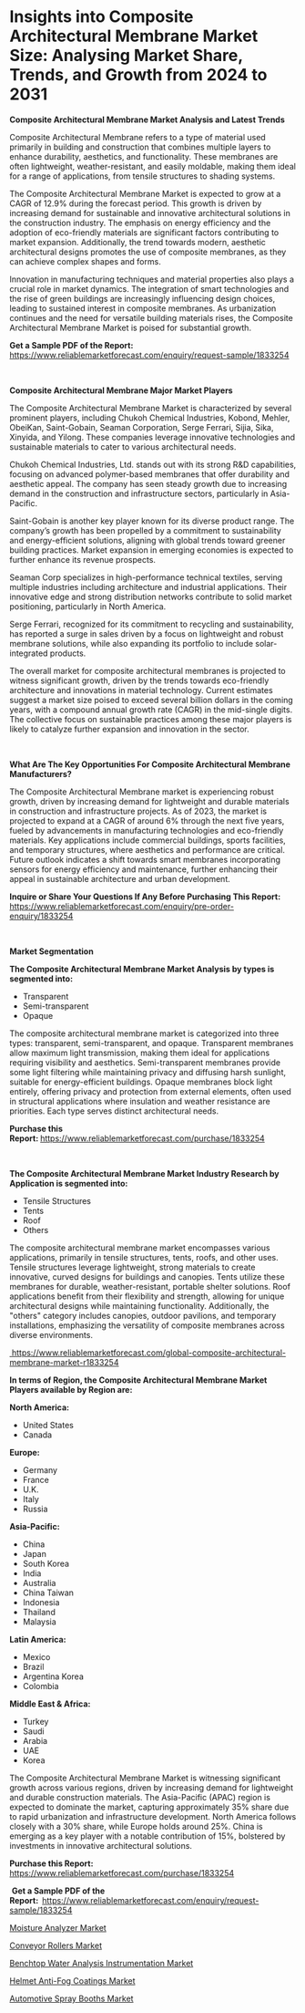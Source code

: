 <p><h1>Insights into Composite Architectural Membrane Market Size: Analysing Market Share, Trends, and Growth from 2024 to 2031</h1></p><p><strong>Composite Architectural Membrane Market Analysis and Latest Trends</strong></p>
<p><p>Composite Architectural Membrane refers to a type of material used primarily in building and construction that combines multiple layers to enhance durability, aesthetics, and functionality. These membranes are often lightweight, weather-resistant, and easily moldable, making them ideal for a range of applications, from tensile structures to shading systems.</p><p>The Composite Architectural Membrane Market is expected to grow at a CAGR of 12.9% during the forecast period. This growth is driven by increasing demand for sustainable and innovative architectural solutions in the construction industry. The emphasis on energy efficiency and the adoption of eco-friendly materials are significant factors contributing to market expansion. Additionally, the trend towards modern, aesthetic architectural designs promotes the use of composite membranes, as they can achieve complex shapes and forms.</p><p>Innovation in manufacturing techniques and material properties also plays a crucial role in market dynamics. The integration of smart technologies and the rise of green buildings are increasingly influencing design choices, leading to sustained interest in composite membranes. As urbanization continues and the need for versatile building materials rises, the Composite Architectural Membrane Market is poised for substantial growth.</p></p>
<p><strong>Get a Sample PDF of the Report:&nbsp;</strong> <a href="https://www.reliablemarketforecast.com/enquiry/request-sample/1833254?utm_campaign=1159&utm_medium=2&utm_source=Github&utm_content=ia&utm_term=19102024&utm_id=composite-architectural-membrane">https://www.reliablemarketforecast.com/enquiry/request-sample/1833254</a></p>
<p>&nbsp;</p>
<p><strong>Composite Architectural Membrane Major Market Players</strong></p>
<p><p>The Composite Architectural Membrane Market is characterized by several prominent players, including Chukoh Chemical Industries, Kobond, Mehler, ObeiKan, Saint-Gobain, Seaman Corporation, Serge Ferrari, Sijia, Sika, Xinyida, and Yilong. These companies leverage innovative technologies and sustainable materials to cater to various architectural needs.</p><p>Chukoh Chemical Industries, Ltd. stands out with its strong R&D capabilities, focusing on advanced polymer-based membranes that offer durability and aesthetic appeal. The company has seen steady growth due to increasing demand in the construction and infrastructure sectors, particularly in Asia-Pacific.</p><p>Saint-Gobain is another key player known for its diverse product range. The company’s growth has been propelled by a commitment to sustainability and energy-efficient solutions, aligning with global trends toward greener building practices. Market expansion in emerging economies is expected to further enhance its revenue prospects.</p><p>Seaman Corp specializes in high-performance technical textiles, serving multiple industries including architecture and industrial applications. Their innovative edge and strong distribution networks contribute to solid market positioning, particularly in North America.</p><p>Serge Ferrari, recognized for its commitment to recycling and sustainability, has reported a surge in sales driven by a focus on lightweight and robust membrane solutions, while also expanding its portfolio to include solar-integrated products.</p><p>The overall market for composite architectural membranes is projected to witness significant growth, driven by the trends towards eco-friendly architecture and innovations in material technology. Current estimates suggest a market size poised to exceed several billion dollars in the coming years, with a compound annual growth rate (CAGR) in the mid-single digits. The collective focus on sustainable practices among these major players is likely to catalyze further expansion and innovation in the sector.</p></p>
<p>&nbsp;</p>
<p><strong>What Are The Key Opportunities For Composite Architectural Membrane Manufacturers?</strong></p>
<p><p>The Composite Architectural Membrane market is experiencing robust growth, driven by increasing demand for lightweight and durable materials in construction and infrastructure projects. As of 2023, the market is projected to expand at a CAGR of around 6% through the next five years, fueled by advancements in manufacturing technologies and eco-friendly materials. Key applications include commercial buildings, sports facilities, and temporary structures, where aesthetics and performance are critical. Future outlook indicates a shift towards smart membranes incorporating sensors for energy efficiency and maintenance, further enhancing their appeal in sustainable architecture and urban development.</p></p>
<p><strong>Inquire or Share Your Questions If Any Before Purchasing This Report:</strong> <a href="https://www.reliablemarketforecast.com/enquiry/pre-order-enquiry/1833254?utm_campaign=1159&utm_medium=2&utm_source=Github&utm_content=ia&utm_term=19102024&utm_id=composite-architectural-membrane">https://www.reliablemarketforecast.com/enquiry/pre-order-enquiry/1833254</a></p>
<p>&nbsp;</p>
<p><strong>Market Segmentation</strong></p>
<p><strong>The Composite Architectural Membrane Market Analysis by types is segmented into:</strong></p>
<p><ul><li>Transparent</li><li>Semi-transparent</li><li>Opaque</li></ul></p>
<p><p>The composite architectural membrane market is categorized into three types: transparent, semi-transparent, and opaque. Transparent membranes allow maximum light transmission, making them ideal for applications requiring visibility and aesthetics. Semi-transparent membranes provide some light filtering while maintaining privacy and diffusing harsh sunlight, suitable for energy-efficient buildings. Opaque membranes block light entirely, offering privacy and protection from external elements, often used in structural applications where insulation and weather resistance are priorities. Each type serves distinct architectural needs.</p></p>
<p><strong>Purchase this Report:&nbsp;</strong><a href="https://www.reliablemarketforecast.com/purchase/1833254?utm_campaign=1159&utm_medium=2&utm_source=Github&utm_content=ia&utm_term=19102024&utm_id=composite-architectural-membrane">https://www.reliablemarketforecast.com/purchase/1833254</a></p>
<p>&nbsp;</p>
<p><strong>The Composite Architectural Membrane Market Industry Research by Application is segmented into:</strong></p>
<p><ul><li>Tensile Structures</li><li>Tents</li><li>Roof</li><li>Others</li></ul></p>
<p><p>The composite architectural membrane market encompasses various applications, primarily in tensile structures, tents, roofs, and other uses. Tensile structures leverage lightweight, strong materials to create innovative, curved designs for buildings and canopies. Tents utilize these membranes for durable, weather-resistant, portable shelter solutions. Roof applications benefit from their flexibility and strength, allowing for unique architectural designs while maintaining functionality. Additionally, the "others" category includes canopies, outdoor pavilions, and temporary installations, emphasizing the versatility of composite membranes across diverse environments.</p></p>
<p><a href="https://www.reliablemarketforecast.com/global-composite-architectural-membrane-market-r1833254?utm_campaign=1159&utm_medium=2&utm_source=Github&utm_content=ia&utm_term=19102024&utm_id=composite-architectural-membrane">&nbsp;https://www.reliablemarketforecast.com/global-composite-architectural-membrane-market-r1833254</a></p>
<p><strong>In terms of Region, the Composite Architectural Membrane Market Players available by Region are:</strong></p>
<p>
    <p> <strong> North America: </strong>
        <ul>
            <li>United States</li>
            <li>Canada</li>
        </ul>
        </p> 
    <p> <strong> Europe: </strong>
        <ul>
            <li>Germany</li>
            <li>France</li>
            <li>U.K.</li>
            <li>Italy</li>
            <li>Russia</li>
        </ul>
        </p> 
    <p> <strong> Asia-Pacific: </strong>
        <ul>
            <li>China</li>
            <li>Japan</li>
            <li>South Korea</li>
            <li>India</li>
            <li>Australia</li>
            <li>China Taiwan</li>
            <li>Indonesia</li>
            <li>Thailand</li>
            <li>Malaysia</li>
        </ul>
        </p> 
    <p> <strong> Latin America: </strong>
        <ul>
            <li>Mexico</li>
            <li>Brazil</li>
            <li>Argentina Korea</li>
            <li>Colombia</li>
        </ul>
        </p> 
    <p> <strong> Middle East & Africa: </strong>
        <ul>
            <li>Turkey</li>
            <li>Saudi</li>
            <li>Arabia</li>
            <li>UAE</li>
            <li>Korea</li>
        </ul>
    </p>
    </p>
<p><p>The Composite Architectural Membrane Market is witnessing significant growth across various regions, driven by increasing demand for lightweight and durable construction materials. The Asia-Pacific (APAC) region is expected to dominate the market, capturing approximately 35% share due to rapid urbanization and infrastructure development. North America follows closely with a 30% share, while Europe holds around 25%. China is emerging as a key player with a notable contribution of 15%, bolstered by investments in innovative architectural solutions.</p></p>
<p><strong>Purchase this Report: </strong><a href="https://www.reliablemarketforecast.com/purchase/1833254?utm_campaign=1159&utm_medium=2&utm_source=Github&utm_content=ia&utm_term=19102024&utm_id=composite-architectural-membrane">https://www.reliablemarketforecast.com/purchase/1833254</a></p>
<p>&nbsp;<strong>Get a Sample PDF of the Report:&nbsp;&nbsp;</strong><a href="https://www.reliablemarketforecast.com/enquiry/request-sample/1833254?utm_campaign=1159&utm_medium=2&utm_source=Github&utm_content=ia&utm_term=19102024&utm_id=composite-architectural-membrane">https://www.reliablemarketforecast.com/enquiry/request-sample/1833254</a></p>
<p><strong></strong></p>
<p><p><a href="https://issuu.com/reportprime-2/docs/moisture-analyzer-market-size-2030._498c9ae2a1b462?utm_campaign=1159&utm_medium=2&utm_source=Github&utm_content=ia&utm_term=19102024&utm_id=composite-architectural-membrane">Moisture Analyzer Market</a></p><p><a href="https://issuu.com/reportprime-2/docs/conveyor-rollers-market-size-2030.p_5b66cac13ad4f9?utm_campaign=1159&utm_medium=2&utm_source=Github&utm_content=ia&utm_term=19102024&utm_id=composite-architectural-membrane">Conveyor Rollers Market</a></p><p><a href="https://github.com/mickahmaland/Market-Research-Report-List-1/blob/main/benchtop-water-analysis-instrumentation-market.md?utm_campaign=1159&utm_medium=2&utm_source=Github&utm_content=ia&utm_term=19102024&utm_id=composite-architectural-membrane">Benchtop Water Analysis Instrumentation Market</a></p><p><a href="https://github.com/chantekestenmo/Market-Research-Report-List-1/blob/main/helmet-anti-fog-coatings-market.md?utm_campaign=1159&utm_medium=2&utm_source=Github&utm_content=ia&utm_term=19102024&utm_id=composite-architectural-membrane">Helmet Anti-Fog Coatings Market</a></p><p><a href="https://www.linkedin.com/pulse/strategic-roadmap-global-automotive-spray-booths-market-insights-qr1ef?utm_campaign=1159&utm_medium=2&utm_source=Github&utm_content=ia&utm_term=19102024&utm_id=composite-architectural-membrane">Automotive Spray Booths Market</a></p></p>